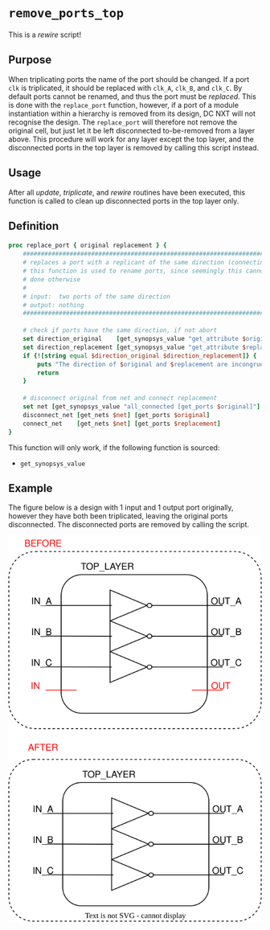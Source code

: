 # ```remove_ports_top```

This is a *rewire* script!

## Purpose

When triplicating ports the name of the port should be changed. If a port ```clk``` is triplicated, it should be replaced with ```clk_A```, ```clk_B```, and ```clk_C```. By default ports cannot be renamed, and thus the port must be *replaced*. This is done with the ```replace_port``` function, however, if a port of a module instantiation within a hierarchy is removed from its design, DC NXT will not recognise the design. The ```replace_port``` will therefore not remove the original cell, but just let it be left disconnected to-be-removed from a layer above. This procedure will work for any layer except the top layer, and the disconnected ports in the top layer is removed by calling this script instead.

## Usage

After all *update*, *triplicate*, and *rewire* routines have been executed, this function is called to clean up disconnected ports in the top layer only.

## Definition

```tcl
proc replace_port { original replacement } {
    ########################################################################################
    # replaces a port with a replicant of the same direction (connecting to net)
    # this function is used to rename ports, since seemingly this cannot be
    # done otherwise
    #
    # input:  two ports of the same direction
    # output: nothing
    ########################################################################################
    
    # check if ports have the same direction, if not abort
    set direction_original    [get_synopsys_value "get_attribute $original pin_direction"]
    set direction_replacement [get_synopsys_value "get_attribute $replacement pin_direction"]
    if {![string equal $direction_original $direction_replacement]} {
        puts "The direction of $original and $replacement are incongruent! "
        return
    }

    # disconnect original from net and connect replacement
    set net [get_synopsys_value "all_connected [get_ports $original]"]
    disconnect_net [get_nets $net] [get_ports $original]
    connect_net    [get_nets $net] [get_ports $replacement]
}
```

This function will only work, if the following function is sourced:

* ```get_synopsys_value```

## Example

The figure below is a design with 1 input and 1 output port originally, however they have both been triplicated, leaving the original ports disconnected. The disconnected ports are removed by calling the script.

<picture>
  <source media="(prefers-color-scheme: dark)" srcset="../figures/dark-mode/rewire_scripts/remove_ports_top.drawio.svg">
  <img alt="Example of removing the disconnected top ports" src="../figures/light-mode/rewire_scripts/remove_ports_top.drawio.svg">
</picture>